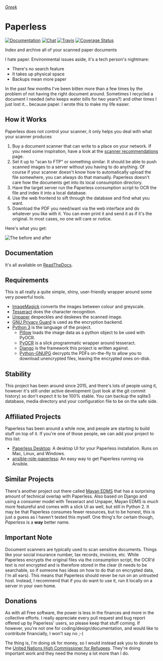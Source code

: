 *[Greek](README-el.md)*

# Paperless

[![Documentation](https://readthedocs.org/projects/paperless/badge/?version=latest)](https://paperless.readthedocs.org/) [![Chat](https://badges.gitter.im/danielquinn/paperless.svg)](https://gitter.im/danielquinn/paperless) [![Travis](https://travis-ci.org/danielquinn/paperless.svg?branch=master)](https://travis-ci.org/danielquinn/paperless) [![Coverage Status](https://coveralls.io/repos/github/danielquinn/paperless/badge.svg?branch=master)](https://coveralls.io/github/danielquinn/paperless?branch=master)

Index and archive all of your scanned paper documents

I hate paper.  Environmental issues aside, it's a tech person's nightmare:

* There's no search feature
* It takes up physical space
* Backups mean more paper

In the past few months I've been bitten more than a few times by the problem of not having the right document around.  Sometimes I recycled a document I needed (who keeps water bills for two years?) and other times I just lost it... because paper.  I wrote this to make my life easier.


## How it Works

Paperless does not control your scanner, it only helps you deal with what your scanner produces

1. Buy a document scanner that can write to a place on your network.  If you need some inspiration, have a look at the [scanner recommendations](https://paperless.readthedocs.io/en/latest/scanners.html) page.
2. Set it up to "scan to FTP" or something similar. It should be able to push scanned images to a server without you having to do anything.  Of course if your scanner doesn't know how to automatically upload the file somewhere, you can always do that manually.  Paperless doesn't care how the documents get into its local consumption directory.
3. Have the target server run the Paperless consumption script to OCR the file and index it into a local database.
4. Use the web frontend to sift through the database and find what you want.
5. Download the PDF you need/want via the web interface and do whatever you like with it.  You can even print it and send it as if it's the original. In most cases, no one will care or notice.

Here's what you get:

![The before and after](https://raw.githubusercontent.com/danielquinn/paperless/master/docs/_static/screenshot.png)


## Documentation

It's all available on [ReadTheDocs](https://paperless.readthedocs.org/).


## Requirements

This is all really a quite simple, shiny, user-friendly wrapper around some very powerful tools.

* [ImageMagick](http://imagemagick.org/) converts the images between colour and greyscale.
* [Tesseract](https://github.com/tesseract-ocr) does the character recognition.
* [Unpaper](https://www.flameeyes.eu/projects/unpaper) despeckles and deskews the scanned image.
* [GNU Privacy Guard](https://gnupg.org/) is used as the encryption backend.
* [Python 3](https://python.org/) is the language of the project.
  * [Pillow](https://pypi.python.org/pypi/pillowfight/) loads the image data as a python object to be used with PyOCR.
  * [PyOCR](https://github.com/jflesch/pyocr) is a slick programmatic wrapper around tesseract.
  * [Django](https://www.djangoproject.com/) is the framework this project is written against.
  * [Python-GNUPG](http://pythonhosted.org/python-gnupg/) decrypts the PDFs on-the-fly to allow you to download unencrypted files, leaving the encrypted ones on-disk.


## Stability

This project has been around since 2015, and there's lots of people using it, however it's still under active development (just look at the git commit history) so don't expect it to be 100% stable.  You can backup the sqlite3 database, media directory and your configuration file to be on the safe side.


## Affiliated Projects

Paperless has been around a while now, and people are starting to build stuff on top of it.  If you're one of those people, we can add your project to this list:

* [Paperless Desktop](https://github.com/thomasbrueggemann/paperless-desktop): A desktop UI for your Paperless installation.  Runs on Mac, Linux, and Windows.
* [ansible-role-paperless](https://github.com/ovv/ansible-role-paperless): An easy way to get Paperless running via Ansible.


## Similar Projects

There's another project out there called [Mayan EDMS](https://mayan.readthedocs.org/en/latest/) that has a surprising amount of technical overlap with Paperless.  Also based on Django and using a consumer model with Tesseract and Unpaper, Mayan EDMS is *much* more featureful and comes with a slick UI as well, but still in Python 2. It may be that Paperless consumes fewer resources, but to be honest, this is just a guess as I haven't tested this myself.  One thing's for certain though, *Paperless* is a **way** better name.


## Important Note

Document scanners are typically used to scan sensitive documents.  Things like your social insurance number, tax records, invoices, etc.  While Paperless encrypts the original files via the consumption script, the OCR'd text is *not* encrypted and is therefore stored in the clear (it needs to be searchable, so if someone has ideas on how to do that on encrypted data, I'm all ears).  This means that Paperless should never be run on an untrusted host.  Instead, I recommend that if you do want to use it, run it locally on a server in your own home.


## Donations

As with all Free software, the power is less in the finances and more in the collective efforts.  I really appreciate every pull request and bug report offered up by Paperless' users, so please keep that stuff coming.  If however, you're not one for coding/design/documentation, and would like to contribute financially, I won't say no ;-)

The thing is, I'm doing ok for money, so I would instead ask you to donate to the [United Nations High Commissioner for Refugees](https://donate.unhcr.org/int-en/general). They're doing important work and they need the money a lot more than I do.
